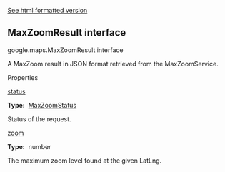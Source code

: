 [See html formatted version](https://huasofoundries.github.io/google-maps-documentation/MaxZoomResult.html)


MaxZoomResult interface
-----------------------

google.maps.MaxZoomResult interface

A MaxZoom result in JSON format retrieved from the MaxZoomService.

Properties

[status](#MaxZoomResult.status)

**Type:**  [MaxZoomStatus](MaxZoomStatus.md)

Status of the request.

[zoom](#MaxZoomResult.zoom)

**Type:**  number

The maximum zoom level found at the given LatLng.
